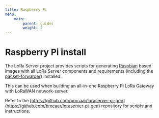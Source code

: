 ```yaml
---
title: Raspberry Pi
menu:
    main:
        parent: guides
        weight: 2
---
```


# Raspberry Pi install

The LoRa Server project provides scripts for generating
[Raspbian](https://www.raspberrypi.org/downloads/raspbian/) based images
with all LoRa Server components and requirements (including the
[packet-forwarder](https://github.com/lora-net/packet_forwarder/)) installed.

This can be used when building an all-in-one Raspberry Pi LoRa Gateway with
LoRaWAN network-server.

Refer to the [https://github.com/brocaar/loraserver-pi-gen](https://github.com/brocaar/loraserver-pi-gen)
repository for scripts and instructions.

